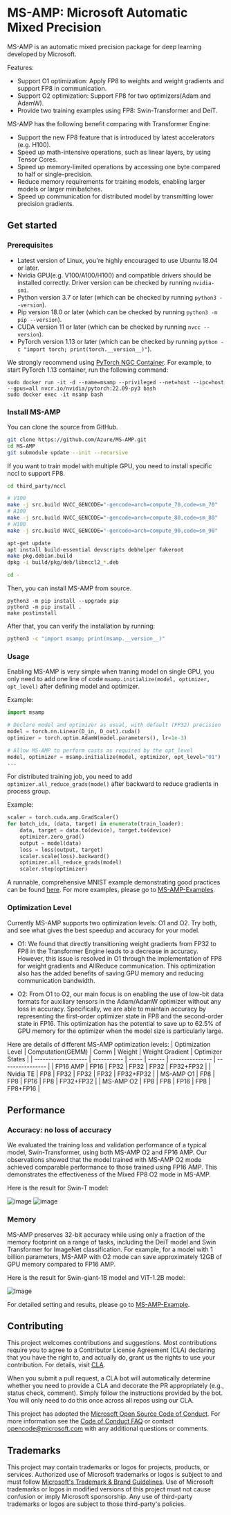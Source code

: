 # MS-AMP: Microsoft Automatic Mixed Precision

MS-AMP is an automatic mixed precision package for deep learning developed by Microsoft.

Features:

- Support O1 optimization: Apply FP8 to weights and weight gradients and support FP8 in communication.
- Support O2 optimization: Support FP8 for two optimizers(Adam and AdamW).
- Provide two training examples using FP8: Swin-Transformer and DeiT.

MS-AMP has the following benefit comparing with Transformer Engine:

- Support the new FP8 feature that is introduced by latest accelerators (e.g. H100).
- Speed up math-intensive operations, such as linear layers, by using Tensor Cores.
- Speed up memory-limited operations by accessing one byte compared to half or single-precision.
- Reduce memory requirements for training models, enabling larger models or larger minibatches.
- Speed up communication for distributed model by transmitting lower precision gradients.

## Get started

### Prerequisites

- Latest version of Linux, you're highly encouraged to use Ubuntu 18.04 or later.
- Nvidia GPU(e.g. V100/A100/H100) and compatible drivers should be installed correctly.
  Driver version can be checked by running `nvidia-smi`.
- Python version 3.7 or later (which can be checked by running `python3 --version`).
- Pip version 18.0 or later (which can be checked by running `python3 -m pip --version`).
- CUDA version 11 or later (which can be checked by running `nvcc --version`).
- PyTorch version 1.13 or later (which can be checked by running `python -c "import torch; print(torch.__version__)"`).

We strongly recommend using [PyTorch NGC Container](https://catalog.ngc.nvidia.com/orgs/nvidia/containers/pytorch). For example, to start PyTorch 1.13 container, run the following command:

```
sudo docker run -it -d --name=msamp --privileged --net=host --ipc=host --gpus=all nvcr.io/nvidia/pytorch:22.09-py3 bash
sudo docker exec -it msamp bash
```

### Install MS-AMP

You can clone the source from GitHub.

```bash
git clone https://github.com/Azure/MS-AMP.git
cd MS-AMP
git submodule update --init --recursive
```

If you want to train model with multiple GPU, you need to install specific nccl to support FP8.

```bash
cd third_party/nccl

# V100
make -j src.build NVCC_GENCODE="-gencode=arch=compute_70,code=sm_70"
# A100
make -j src.build NVCC_GENCODE="-gencode=arch=compute_80,code=sm_80"
# H100
make -j src.build NVCC_GENCODE="-gencode=arch=compute_90,code=sm_90"

apt-get update
apt install build-essential devscripts debhelper fakeroot
make pkg.debian.build
dpkg -i build/pkg/deb/libnccl2_*.deb

cd -
```

Then, you can install MS-AMP from source.

```
python3 -m pip install --upgrade pip
python3 -m pip install .
make postinstall
```

After that, you can verify the installation by running:

```bash
python3 -c "import msamp; print(msamp.__version__)"
```

### Usage

Enabling MS-AMP is very simple when traning model on single GPU, you only need to add one line of code `msamp.initialize(model, optimizer, opt_level)` after defining model and optimizer.

Example:

```python
import msamp

# Declare model and optimizer as usual, with default (FP32) precision
model = torch.nn.Linear(D_in, D_out).cuda()
optimizer = torch.optim.AdamW(model.parameters(), lr=1e-3)

# Allow MS-AMP to perform casts as required by the opt_level
model, optimizer = msamp.initialize(model, optimizer, opt_level="O1")
...
```

For distributed training job, you need to add `optimizer.all_reduce_grads(model)` after backward to reduce gradients in process group.

Example:

```python
scaler = torch.cuda.amp.GradScaler()
for batch_idx, (data, target) in enumerate(train_loader):
    data, target = data.to(device), target.to(device)
    optimizer.zero_grad()
    output = model(data)
    loss = loss(output, target)
    scaler.scale(loss).backward()
    optimizer.all_reduce_grads(model)
    scaler.step(optimizer)
```

A runnable, comprehensive MNIST example demonstrating good practices can be found [here](./examples). For more examples, please go to [MS-AMP-Examples](https://github.com/Azure/MS-AMP-Examples).

### Optimization Level

Currently MS-AMP supports two optimization levels: O1 and O2. Try both, and see what gives the best speedup and accuracy for your model.

- O1: We found that directly transitioning weight gradients from FP32 to FP8 in the Transformer Engine leads to a decrease in accuracy. However, this issue is resolved in O1 through the implementation of FP8 for weight gradients and AllReduce communication. This optimization also has the added benefits of saving GPU memory and reducing communication bandwidth.

- O2: From O1 to O2, our main focus is on enabling the use of low-bit data formats for auxiliary tensors in the Adam/AdamW optimizer without any loss in accuracy. Specifically, we are able to maintain accuracy by representing the first-order optimizer state in FP8 and the second-order state in FP16. This optimization has the potential to save up to 62.5% of GPU memory for the optimizer when the model size is particularly large.

Here are details of different MS-AMP optimization levels:
| Optimization Level  | Computation(GEMM) | Comm  | Weight | Weight Gradient | Optimizer States |
| ------------------- | -----------       | ----- | ------ | --------------- | ---------------- |
| FP16 AMP            | FP16              | FP32  | FP32   | FP32            | FP32+FP32        |
| Nvidia TE           | FP8               | FP32  | FP32   | FP32            | FP32+FP32        |
| MS-AMP O1           | FP8               | FP8   | FP16   | FP8             | FP32+FP32        |
| MS-AMP O2           | FP8               | FP8   | FP16   | FP8             | FP8+FP16         |

## Performance

### Accuracy: no loss of accuracy

We evaluated the training loss and validation performance of a typical model, Swin-Transformer, using both MS-AMP O2 and FP16 AMP. Our observations showed that the model trained with MS-AMP O2 mode achieved comparable performance to those trained using FP16 AMP. This demonstrates the effectiveness of the Mixed FP8 O2 mode in MS-AMP.

Here is the result for Swin-T model:

![image](./docs/assets/swin-tiny-acc.png) ![image](./docs/assets/swin-tiny-loss.png)

### Memory

MS-AMP preserves 32-bit accuracy while using only a fraction of the memory footprint on a range of tasks, including the DeiT model and Swin Transformer for ImageNet classification. For example, for a model with 1 billion parameters, MS-AMP with O2 mode can save approximately 12GB of GPU memory compared to FP16 AMP.

Here is the result for Swin-giant-1B model and ViT-1.2B model:

![Image](./docs/assets/gpu-memory.png)

For detailed setting and results, please go to [MS-AMP-Example](https://github.com/Azure/MS-AMP-Examples).

## Contributing

This project welcomes contributions and suggestions.  Most contributions require you to agree to a
Contributor License Agreement (CLA) declaring that you have the right to, and actually do, grant us
the rights to use your contribution. For details, visit [CLA](https://cla.opensource.microsoft.com).

When you submit a pull request, a CLA bot will automatically determine whether you need to provide
a CLA and decorate the PR appropriately (e.g., status check, comment). Simply follow the instructions
provided by the bot. You will only need to do this once across all repos using our CLA.

This project has adopted the [Microsoft Open Source Code of Conduct](https://opensource.microsoft.com/codeofconduct/).
For more information see the [Code of Conduct FAQ](https://opensource.microsoft.com/codeofconduct/faq/) or
contact [opencode@microsoft.com](mailto:opencode@microsoft.com) with any additional questions or comments.

## Trademarks

This project may contain trademarks or logos for projects, products, or services. Authorized use of Microsoft
trademarks or logos is subject to and must follow
[Microsoft's Trademark & Brand Guidelines](https://www.microsoft.com/en-us/legal/intellectualproperty/trademarks/usage/general).
Use of Microsoft trademarks or logos in modified versions of this project must not cause confusion or imply Microsoft sponsorship.
Any use of third-party trademarks or logos are subject to those third-party's policies.
